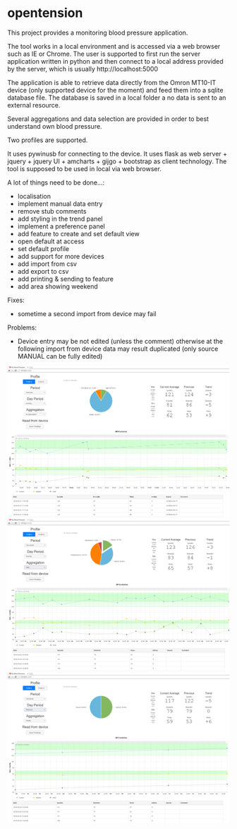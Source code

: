# opentension
This project provides a monitoring blood pressure application.

The tool works in a local environment and is accessed via a web browser such as IE or Chrome.
The user is supported to first run the server application written in python and then connect to a local address provided by the server, which is usually http://localhost:5000

The application is able to retrieve data directly from the Omron MT10-IT device (only supported device for the moment) and feed them into a sqlite database file.
The database is saved in a local folder a no data is sent to an external resource.

Several aggregations and data selection are provided in order to best understand own blood pressure.

Two profiles are supported.

It uses pywinusb for connecting to the device.
It uses flask as web server + jquery + jquery UI + amcharts + gijgo + bootstrap as client technology.
The tool is supposed to be used in local via web browser.

A lot of things need to be done...:
  - localisation
  - implement manual data entry
  - remove stub comments
  - add styling in the trend panel
  - implement a preference panel
  - add feature to create and set default view
  - open default at access
  - set default profile
  - add support for more devices
  - add import from csv
  - add export to csv
  - add printing & sending to feature
  - add area showing weekend 
  
Fixes:
  - sometime a second import from device may fail

Problems:
  - Device entry may be not edited (unless the comment) otherwise at the following import from device data may result duplicated (only source MANUAL can be fully edited)
  

![main window](https://raw.githubusercontent.com/anonimoanemico/opentension/master/previews/screen1.png)
![aggregation](https://raw.githubusercontent.com/anonimoanemico/opentension/master/previews/screen2.png)
![day period](https://raw.githubusercontent.com/anonimoanemico/opentension/master/previews/screen3.png)



